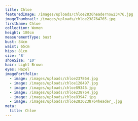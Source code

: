 ```yaml
---
title: Chloe
featuredImage: /images/uploads/chloe2836headernow23476.jpg
imageThumbnail: /images/uploads/chloe238764765.jpg
firstName: Chloe
collection: Women
height: 180cm
measurementType: bust
bust: 84cm
waist: 65cm
hips: 81cm
size: '8'
shoeSize: '10'
hair: Light Brown
eyes: Hazel
imagePortfolio:
  - image: /images/uploads/chloe237864.jpg
  - image: /images/uploads/chloe128497.jpg
  - image: /images/uploads/chloe89346.jpg
  - image: /images/uploads/chloe238764.jpg
  - image: /images/uploads/chloe83947.jpg
  - image: /images/uploads/chloe2836238764header_.jpg
meta:
  title: Chloe
---
```


